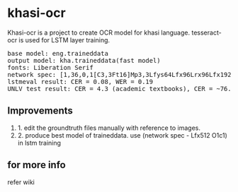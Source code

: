# khasi-ocr
Khasi-ocr is a project to create OCR model for khasi language. tesseract-ocr is used for LSTM layer training. 

<pre>
base model: eng.traineddata
output model: kha.traineddata(fast model)
fonts: Liberation Serif
network spec: [1,36,0,1[C3,3Ft16]Mp3,3Lfys64Lfx96Lrx96Lfx192Fc128]
lstmeval result: CER = 0.08, WER = 0.19
UNLV test result: CER = 4.3 (academic textbooks), CER = ~76.5 (dictionary)
</pre>

## Improvements ##
<ol>
  <li>1. edit the groundtruth files manually with reference to images.
  <li>2. produce best model of traineddata. use (network spec - Lfx512 O1c1) in lstm training 
</ol>
  
## for more info ##
  refer wiki
